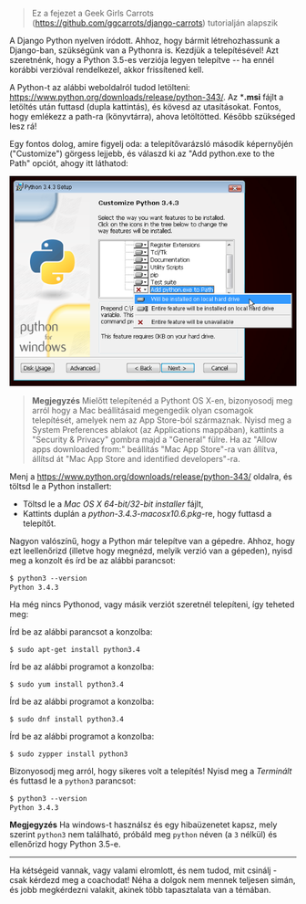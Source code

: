 > Ez a fejezet a Geek Girls Carrots (https://github.com/ggcarrots/django-carrots) tutorialján alapszik

A Django Python nyelven íródott. Ahhoz, hogy bármit létrehozhassunk a Django-ban, szükségünk van a Pythonra is. Kezdjük a telepítésével! Azt szeretnénk, hogy a Python 3.5-es verziója legyen telepítve -- ha ennél korábbi verzióval rendelkezel, akkor frissítened kell.

<!--sec data-title="Windows" data-id="python_windows" data-collapse=true ces-->

A Python-t az alábbi weboldalról tudod letölteni: https://www.python.org/downloads/release/python-343/. Az ***.msi** fájlt a letöltés után futtasd (dupla kattintás), és kövesd az utasításokat. Fontos, hogy emlékezz a path-ra (könyvtárra), ahova letöltötted. Később szükséged lesz rá!

Egy fontos dolog, amire figyelj oda: a telepítővarázsló második képernyőjén ("Customize") görgess lejjebb, és válaszd ki az "Add python.exe to the Path" opciót, ahogy itt láthatod:

![Ne felejtsd el hozzáadni a Pythont a Path-hoz](../python_installation/images/add_python_to_windows_path.png)

<!--endsec-->

<!--sec data-title="OS X" data-id="python_OSX"
data-collapse=true ces-->

> **Megjegyzés** Mielőtt telepítenéd a Pythont OS X-en, bizonyosodj meg arról hogy a Mac beállításaid megengedik olyan csomagok telepítését, amelyek nem az App Store-ból származnak. Nyisd meg a System Preferences ablakot (az Applications mappában), kattints a "Security & Privacy" gombra majd a "General" fülre. Ha az "Allow apps downloaded from:" beállítás "Mac App Store"-ra van állítva, állítsd át "Mac App Store and identified developers"-ra.

Menj a https://www.python.org/downloads/release/python-343/ oldalra, és töltsd le a Python installert:

  * Töltsd le a *Mac OS X 64-bit/32-bit installer* fájlt,
  * Kattints duplán a *python-3.4.3-macosx10.6.pkg*-re, hogy futtasd a telepítőt.

<!--endsec-->

<!--sec data-title="Linux" data-id="python_linux"
data-collapse=true ces-->

Nagyon valószínű, hogy a Python már telepítve van a gépedre. Ahhoz, hogy ezt leellenőrizd (illetve hogy megnézd, melyik verzió van a gépeden), nyisd meg a konzolt és írd be az alábbi parancsot:

    $ python3 --version
    Python 3.4.3
    

Ha még nincs Pythonod, vagy másik verziót szeretnél telepíteni, így teheted meg:

<!--endsec-->

<!--sec data-title="Debian vagy Ubuntu" data-id="python_debian"
data-collapse=true ces-->

Írd be az alábbi parancsot a konzolba:

    $ sudo apt-get install python3.4
    
<!--endsec-->

<!--sec data-title="Fedora (21-es verzióig)" data-id="python_fedora"
data-collapse=true ces-->

Írd be az alábbi programot a konzolba:

    $ sudo yum install python3.4
    
<!--endsec-->

<!--sec data-title="Fedora (22+)" data-id="python_fedora22"
data-collapse=true ces-->

Írd be az alábbi programot a konzolba:

    $ sudo dnf install python3.4
    
<!--endsec-->

<!--sec data-title="openSUSE" data-id="python_openSUSE"
data-collapse=true ces-->

Írd be az alábbi programot a konzolba:

    $ sudo zypper install python3

<!--endsec-->

Bizonyosodj meg arról, hogy sikeres volt a telepítés! Nyisd meg a *Terminált* és futtasd le a `python3` parancsot:

    $ python3 --version
    Python 3.4.3
    


**Megjegyzés** Ha windows-t használsz és egy hibaüzenetet kapsz, mely szerint `python3` nem található, próbáld meg `python` néven (a `3` nélkül) és ellenőrizd hogy Python 3.5-e.


* * *

Ha kétségeid vannak, vagy valami elromlott, és nem tudod, mit csinálj - csak kérdezd meg a coachodat! Néha a dolgok nem mennek teljesen simán, és jobb megkérdezni valakit, akinek több tapasztalata van a témában.
